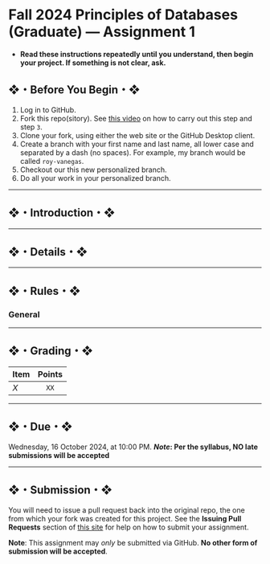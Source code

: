 # Fall 2024 Principles of Databases (Graduate) — Assignment 1

* **Read these instructions repeatedly until you understand, then begin your project. If something is not clear, ask.**

## ❖・Before You Begin・❖

1. Log in to GitHub.
2. Fork this repo(sitory). See [this video](http://code-warrior.github.io/tutorials/git/github/forking-and-cloning-at-the-github-web-site/) on how to carry out this step and step `3`.
3. Clone your fork, using either the web site or the GitHub Desktop client.
4. Create a branch with your first name and last name, all lower case and separated by a dash (no spaces). For example, my branch would be called `roy-vanegas`.
5. Checkout our this new personalized branch.
6. Do all your work in your personalized branch.

---

## ❖・Introduction・❖

---

## ❖・Details・❖

---

## ❖・Rules・❖

### General

---

## ❖・Grading・❖

| Item                     | Points |
|--------------------------|:------:|
| *X*                      | `XX`   |

---

## ❖・Due・❖

Wednesday, 16 October 2024, at 10:00 PM. ***Note*: Per the syllabus, NO late submissions will be accepted**

---

## ❖・Submission・❖

You will need to issue a pull request back into the original repo, the one from which your fork was created for this project. See the **Issuing Pull Requests** section of [this site](http://code-warrior.github.io/tutorials/git/github/index.html) for help on how to submit your assignment.

**Note**: This assignment may *only* be submitted via GitHub. **No other form of submission will be accepted**.
